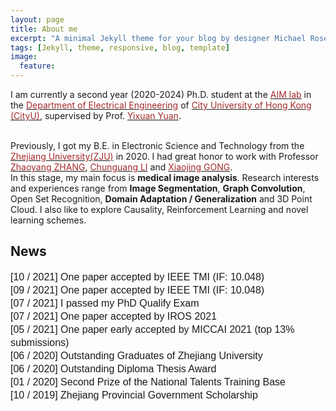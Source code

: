 ```yaml
---
layout: page
title: About me
excerpt: "A minimal Jekyll theme for your blog by designer Michael Rose."
tags: [Jekyll, theme, responsive, blog, template]
image:
  feature:
---
```


I am currently a second year (2020-2024) Ph.D. student at the <a href="http://www.ee.cityu.edu.hk/~yxyuan/" target="_blank"><font color="brown">AIM lab</font></a> in the <a href="https://www.ee.cityu.edu.hk/home/" target="_blank"><font color="brown">Department of Electrical Engineering</font></a> of <a href="https://www.cityu.edu.hk/" target="_blank"><font color="brown">City University of Hong Kong (CityU)</font></a>, supervised by Prof. <a href="https://www.cityu.edu.hk/stfprofile/yixuyuan.htm" target="_blank"><font color="brown"> Yixuan Yuan</font></a>. 

<br />
Previously, I got my B.E. in Electronic Science and Technology from the <a href="http://www.zju.edu.cn/english/"><font color="brown">Zhejiang University(ZJU)</font></a> in 2020. I had great honor to work with Professor <a href="https://scholar.google.com/citations?user=xdQSx54AAAAJ&hl=zh-CN" target="_blank"><font color="brown">Zhaoyang ZHANG</font></a>, <a href="https://scholar.google.de/citations?user=l1UWN14AAAAJ&hl=en" target="_blank"><font color="brown">Chunguang LI</font></a> and <a href="https://scholar.google.com/citations?user=tekfySwAAAAJ&hl=zh-CN" target="_blank"><font color="brown">Xiaojing GONG</font></a>. 

<br />
In this stage, my main focus is <b>medical image analysis</b>. Research interests and experiences range from <b>Image Segmentation</b>, <b>Graph Convolution</b>, Open Set Recognition, <b>Domain Adaptation / Generalization</b> and 3D Point Cloud. I also like to explore Causality, Reinforcement Learning and novel learning schemes.

## News
<p style="margin-left: 0px; line-height: 150%; margin-top: 8px; margin-bottom: 8px;"><font face="Arial" size="3">
   	  [10 / 2021] One paper accepted by IEEE TMI (IF: 10.048) <br> 
   	  [09 / 2021] One paper accepted by IEEE TMI (IF: 10.048) <br> 
   	  [07 / 2021] I passed my PhD Qualify Exam <br> 
   	  [07 / 2021] One paper accepted by IROS 2021 <br> 
      [05 / 2021] One paper early accepted by MICCAI 2021 (top 13% submissions) <br> 
      [06 / 2020] Outstanding Graduates of Zhejiang University <br>
      [06 / 2020] Outstanding Diploma Thesis Award <br>
      [01 / 2020] Second Prize of the National Talents Training Base <br>
      [10 / 2019] Zhejiang Provincial Government Scholarship <br>
   </font></p>